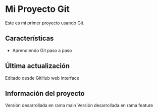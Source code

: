 # Mi Proyecto Git

Este es mi primer proyecto usando Git.

   ## Características
   - Aprendiendo Git paso a paso
   ## Última actualización
   Editado desde GitHub web interface
  ## Información del proyecto
  Versión desarrollada en rama main
  Versión desarrollada en rama feature

